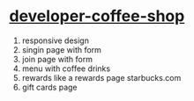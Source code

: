   # [developer-coffee-shop](https://vladislavcodes.github.io/developer-coffee-shop/)

1. responsive design
2. singin page with form
3. join page with form
4. menu with coffee drinks
5. rewards like a rewards page starbucks.com
6. gift cards page
